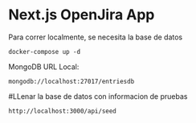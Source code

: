 # Next.js OpenJira App

Para correr localmente, se necesita la base de datos

```
docker-compose up -d
```

MongoDB URL Local:

```
mongodb://localhost:27017/entriesdb
```

#LLenar la base de datos con informacion de pruebas

```
http://localhost:3000/api/seed
```

